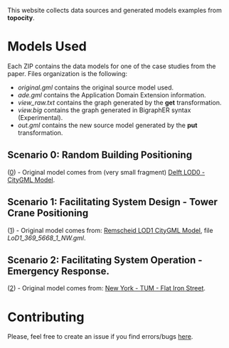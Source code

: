 This website collects data sources and generated models examples from **topocity**.

# Models Used

Each ZIP contains the data models for one of the case studies from the paper.
Files organization is the following:

- _original.gml_ contains the original source model used.
- _ade.gml_ contains the Application Domain Extension information.
- _view\_raw.txt_ contains the graph generated by the __get__ transformation.
- _view.big_ contains the graph generated in BigraphER syntax (Experimental).
- _out.gml_ contains the new source model generated by the __put__ transformation.

## Scenario 0: Random Building Positioning
([0](/examples/0.zip)) - Original model comes from (very small fragment) [Delft LOD0 - CityGML Model][efe3e6a2].

## Scenario 1: Facilitating System Design - Tower Crane Positioning
([1](/examples/1-rem.zip)) - Original model comes from: [Remscheid LOD1 CityGML Model][74557c32], file *LoD1_369_5668_1_NW.gml*.

##  Scenario 2: Facilitating System Operation - Emergency Response.
([2](/examples/2-ny.zip)) - Original model comes from: [New York - TUM - Flat Iron Street][fa27df69].   

# Contributing
Please, feel free to create an issue if you find errors/bugs [here][8bd7ba53].




[4e32e58b]: https://github.com/ennioVisco/topocity "Topocity"
[8bd7ba53]: https://github.com/ennioVisco/topocity/issues "Topocity - Issue Tracker (GitHub)"


[74557c32]: https://www.opengeodata.nrw.de/produkte/geobasis/3d-gm/3d-gm_lod1/3d-gm_lod1_05120000_Remscheid_EPSG25832_CityGML.zip "Remscheid LOD1 CityGML Model"
[fa27df69]: http://www.3dcitydb.net/3dcitydb/fileadmin/public/datasets/NYC/NYC_street_space_extract/NYC_Flatiron_Streetpace_CityGML_LoD2.zip "New York - TUM"
[efe3e6a2]: https://3d.bk.tudelft.nl/download/3dfier/Delft.gml.zip "Delft LOD0 - CityGML Model"
